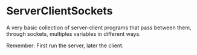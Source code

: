 # ServerClientSockets
A very basic collection of server-client programs that pass between them, through sockets, multiples variables in different ways.

Remember: First run the server, later the client.
